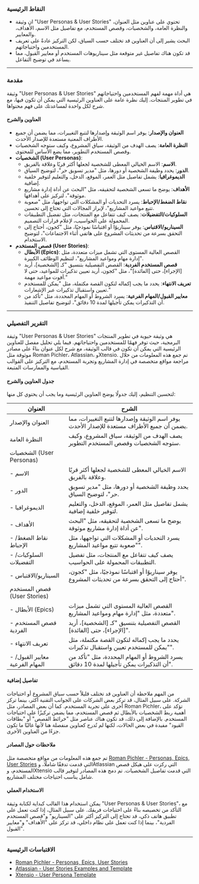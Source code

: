 ### النقاط الرئيسية
- ان وثيقة "User Personas & User Stories" تحتوي على عناوين مثل العنوان، والنظرة العامة، والشخصيات، وقصص المستخدم، مع تفاصيل مثل الاسم، الأهداف، والمعايير.
- البحث يشير إلى أن العناوين قد تختلف حسب السياق، لكن التركيز عادةً على تعريف المستخدمين واحتياجاتهم.
- قد تكون هناك تفاصيل غير متوقعة مثل سيناريوهات المستخدم أو معايير القبول، مما يساعد في توضيح التفاعل.

---

### مقدمة
وثيقة "User Personas & User Stories" هي أداة مهمة لفهم المستخدمين واحتياجاتهم في تطوير المنتجات. إليك نظرة عامة على العناوين الرئيسية التي يمكن أن تكون فيها، مع شرح لكل واحدة لمساعدتك على فهم محتواها.

#### العناوين والشرح
- **العنوان والإصدار**: يوفر اسم الوثيقة وإصدارها لتتبع التغييرات، مما يضمن أن جميع الأطراف المعنية مستعدة للإصدار الأحدث.
- **النظرة العامة**: يصف الهدف من الوثيقة، سياق المشروع، وكيف ستوجه الشخصيات وقصص المستخدم التطوير، مما يضع الأساس للمحتوى.
- **الشخصيات (User Personas)**:
  - **الاسم**: الاسم الخيالي المعطى للشخصية لجعلها أكثر قربًا وعلاقة بالفريق.
  - **الدور**: يحدد وظيفة الشخصية أو دورها، مثل "مدير تسويق حر"، لتوضيح السياق.
  - **الديموغرافيا**: يشمل تفاصيل مثل العمر، الموقع، الدخل، والتعليم لتوفير خلفية إضافية.
  - **الأهداف**: يوضح ما تسعى الشخصية لتحقيقه، مثل "البحث عن أداة إدارة مشاريع موثوقة"، لتركيز على أهدافها.
  - **نقاط الضغط/الإحباط**: يسرد التحديات أو المشكلات التي تواجهها، مثل "صعوبة تتبع مواعيد المشاريع"، لإبراز المجالات التي تحتاج إلى تحسين.
  - **السلوكيات/التفضيلات**: يصف كيف تتفاعل مع المنتجات، مثل تفضيل التطبيقات المحمولة على الحواسيب، لإعلام قرارات التصميم.
  - **السيناريو/الاقتباس**: يوفر سيناريوًا أو اقتباسًا نموذجيًا، مثل "كجون، أحتاج إلى التحقق بسرعة من تحديثات المشروع على هاتفي أثناء الاجتماعات"، لتوضيح الاستخدام.
- **قصص المستخدم (User Stories)**:
  - **الأبطال (Epics)**: القصص العالية المستوى التي تشمل ميزات متعددة، مثل "إدارة مهام ومواعيد المشاريع"، لتنظيم الوظائف الكبيرة.
  - **قصص المستخدم الفردية**: القصص التفصيلية بتنسيق "كـ [الشخصية]، أريد [الإجراء]، حتى [الفائدة]"، مثل "كجون، أريد تعيين تذكيرات للمواعيد، حتى لا أفوت مواعيد مهمة."
  - **تعريف الانتهاء**: يحدد ما يجب إكماله لتكون القصة مكتملة، مثل "يمكن للمستخدم تعيين واستقبال تذكيرات عبر الإشعارات."
  - **معايير القبول/المهام الفرعية**: يسرد الشروط أو المهام المحددة، مثل "تأكد من أن التذكيرات يمكن تأجيلها لمدة 10 دقائق"، لتوضيح تفاصيل التنفيذ.

---

### التقرير التفصيلي
وثيقة "User Personas & User Stories" هي وثيقة حيوية في تطوير المنتجات البرمجية، حيث توفر فهمًا للمستخدمين واحتياجاتهم. فيما يلي تحليل مفصل للعناوين الرئيسية التي يمكن أن تكون في قالب الوثيقة، مع شرح لكل عنوان بناءً على مصادر موثوقة مثل Roman Pichler، Atlassian، وXtensio. تم جمع هذه المعلومات من خلال مراجعة مواقع متخصصة في إدارة المشاريع وتجربة المستخدم، مع التركيز على القوالب القياسية والممارسات المتبعة.

#### جدول العناوين والشرح
لتحسين التنظيم، إليك جدولًا يوضح العناوين الرئيسية وما يجب أن يحتوي كل منها:

| **العنوان**                     | **الشرح**                                                                                     |
|----------------------------------|------------------------------------------------------------------------------------------------|
| العنوان والإصدار                | يوفر اسم الوثيقة وإصدارها لتتبع التغييرات، مما يضمن أن جميع الأطراف مستعدة للإصدار الأحدث. |
| النظرة العامة                   | يصف الهدف من الوثيقة، سياق المشروع، وكيف ستوجه الشخصيات وقصص المستخدم التطوير.            |
| الشخصيات (User Personas)        |                                                                                                |
| - الاسم                          | الاسم الخيالي المعطى للشخصية لجعلها أكثر قربًا وعلاقة بالفريق.                              |
| - الدور                         | يحدد وظيفة الشخصية أو دورها، مثل "مدير تسويق حر"، لتوضيح السياق.                           |
| - الديموغرافيا                  | يشمل تفاصيل مثل العمر، الموقع، الدخل، والتعليم لتوفير خلفية إضافية.                        |
| - الأهداف                       | يوضح ما تسعى الشخصية لتحقيقه، مثل "البحث عن أداة إدارة مشاريع موثوقة".                    |
| - نقاط الضغط/الإحباط            | يسرد التحديات أو المشكلات التي تواجهها، مثل "صعوبة تتبع مواعيد المشاريع".                  |
| - السلوكيات/التفضيلات          | يصف كيف تتفاعل مع المنتجات، مثل تفضيل التطبيقات المحمولة على الحواسيب.                    |
| - السيناريو/الاقتباس           | يوفر سيناريوًا أو اقتباسًا نموذجيًا، مثل "كجون، أحتاج إلى التحقق بسرعة من تحديثات المشروع". |
| قصص المستخدم (User Stories)      |                                                                                                |
| - الأبطال (Epics)               | القصص العالية المستوى التي تشمل ميزات متعددة، مثل "إدارة مهام ومواعيد المشاريع".           |
| - قصص المستخدم الفردية          | القصص التفصيلية بتنسيق "كـ [الشخصية]، أريد [الإجراء]، حتى [الفائدة]".                    |
| - تعريف الانتهاء                 | يحدد ما يجب إكماله لتكون القصة مكتملة، مثل "يمكن للمستخدم تعيين واستقبال تذكيرات".       |
| - معايير القبول/المهام الفرعية | يسرد الشروط أو المهام المحددة، مثل "تأكد من أن التذكيرات يمكن تأجيلها لمدة 10 دقائق".       |

#### تفاصيل إضافية
من المهم ملاحظة أن العناوين قد تختلف قليلاً حسب سياق المشروع أو احتياجات الشركة. على سبيل المثال، قد تركز بعض الشركات على الجوانب التقنية أكثر، بينما تركز أخرى على تجربة المستخدم. كما أن بعض المصادر، مثل Roman Pichler، تؤكد على أهمية ربط الشخصيات بالأبطال ثم قصص المستخدم، مما يضمن تركيزًا على احتياجات المستخدم. بالإضافة إلى ذلك، قد تكون هناك عناصر مثل "خرائط القصص" أو "بطاقات القيود" مفيدة في بعض الحالات، لكنها لم تُدرج كعناوين منفصلة هنا لأنها غالبًا ما تكون جزءًا من العناوين الأخرى.

#### ملاحظات حول المصادر
تم جمع هذه المعلومات من مواقع متخصصة مثل [Roman Pichler - Personas, Epics, User Stories](https://www.romanpichler.com/blog/personas-epics-user-stories/) التي قدمت تدفقًا شاملًا، وAtlassian التي ركزت على هيكل قصص المستخدم، وXtensio التي قدمت تفاصيل الشخصيات. تم دمج هذه المصادر لتوفير قالب شامل يناسب احتياجات مختلف المشاريع.

#### الاستخدام العملي
يمكن استخدام هذا القالب كبداية لكتابة وثيقة "User Personas & User Stories"، مع التأكد من تخصيصه بناءً على احتياجات فريقك. على سبيل المثال، إذا كنت تعمل على تطبيق هاتف ذكي، قد تحتاج إلى التركيز أكثر على "السيناريو" و"قصص المستخدم الفردية"، بينما إذا كنت تعمل على نظام داخلي، قد تركز على "الأهداف" و"معايير القبول".

---

### الاقتباسات الرئيسية
- [Roman Pichler - Personas, Epics, User Stories](https://www.romanpichler.com/blog/personas-epics-user-stories/)
- [Atlassian - User Stories Examples and Template](https://www.atlassian.com/agile/project-management/user-stories)
- [Xtensio - User Persona Template](https://xtensio.com/user-persona-template/)